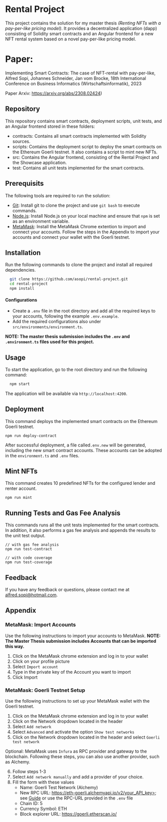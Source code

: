 # Rental Project

This project contains the solution for my master thesis _(Renting NFTs with a pay-per-like pricing model)_.
It provides a decentralized application (dapp) consisting of Solidity smart contracts and an Angular frontend for a new NFT rental system based on a novel pay-per-like pricing model.

# Paper: 
Implementing Smart Contracts: The case of NFT-rental with pay-per-like, Alfred Sopi, Johannes Schneider, Jan vom Brocke, 18th International Conference on Business Informatics (Wirtschaftsinformatik), 2023

Paper Arxiv: https://arxiv.org/abs/2308.02424)

## Repository

This repository contains smart contracts, deployment scripts, unit tests, and an Angular frontend stored in these folders:

- contracts: Contains all smart contracts implemented with Solidity sources.
- scripts: Contains the deployment script to deploy the smart contracts on the Ethereum Goerli testnet. It also contains a script to mint new NFTs.
- src: Contains the Angular frontend, consisting of the Rental Project and the Showcase application.
- test: Contains all unit tests implemented for the smart contracts.

## Prerequisits

The following tools are required to run the solution:

- [Git](https://git-scm.com/): Install git to clone the project and use `git bash` to execute commands.
- [Node.js](https://nodejs.org/en/): Install Node.js on your local machine and ensure that `npm` is set as an environment variable.
- [MetaMask](https://metamask.io/): Install the MetaMask Chrome extention to import and connect your accounts.
  Follow the steps in the Appendix to import your accounts and connect your wallet with the Goerli testnet.

## Installation

Run the following commands to clone the project and install all required dependencies.

```bash
  git clone https://github.com/asopi/rental-project.git
  cd rental-project
  npm install
```

#### Configurations

- Create a `.env` file in the root directory and add all the required keys to your accounts, following the example `.env.example`.
- Add the required configurations also under `src/environments/environment.ts`.

**NOTE: The master thesis submission includes the `.env` and `.environment.ts` files used for this project.**

## Usage

To start the application, go to the root directory and run the following command:

```bash
  npm start
```

The application will be available via `http://localhost:4200`.

## Deployment

This command deploys the implemented smart contracts on the Ethereum Goerli testnet.

```shell
npm run deploy-contract
```

After successful deployment, a file called`.env.new` will be generated, including the new smart contract accounts.
These accounts can be adopted in the `environment.ts` and `.env` files.

## Mint NFTs

This command creates 10 predefined NFTs for the configured lender and renter account.

```shell
npm run mint
```

## Running Tests and Gas Fee Analysis

This commands runs all the unit tests implemented for the smart contracts. In addition, it also performs a gas fee analysis and appends the results to the unit test output.

```shell
// with gas fee analysis
npm run test-contract

// with code coverage
npm run test-coverage
```

## Feedback

If you have any feedback or questions, please contact me at alfred.sopi@hotmail.com.

## Appendix

### MetaMask: Import Accounts

Use the following instructions to import your accounts to MetaMask.
**NOTE: The Master Thesis submission includes Accounts that can be imported this way.**

1. Click on the MetaMask chrome extension and log in to your wallet
2. Click on your profile picture
3. Select `Import account`
4. Type in the private key of the Account you want to import
5. Click Import

### MetaMask: Goerli Testnet Setup

Use the following instructions to set up your MetaMask wallet with the Goerli testnet.

1. Click on the MetaMask chrome extension and log in to your wallet
2. Click on the Network dropdown located in the header
3. Select `Add network`
4. Select `Advanced` and activate the option `Show test networks`
5. Click on the Network dropdown located in the header and select `Goerli test network`

Optional: MetaMask uses `Infura` as RPC provider and gateway to the blockchain. Following these steps, you can also use another provider, such as Alchemy.

6. Follow steps 1-3
7. Select `Add network manually` and add a provider of your choice.
8. Fill the form with these values
   - Name: Goerli Test Network (Alchemy)
   - New RPC URL: https://eth-goerli.alchemyapi.io/v2/your_API_key>; see [Guide](https://docs.alchemy.com/docs/how-to-add-alchemy-rpc-endpoints-to-metamask/) or use the RPC-URL provided in the `.env` file
   - Chain ID: 5
   - Currency Symbol: ETH
   - Block explorer URL: https://goerli.etherscan.io/
